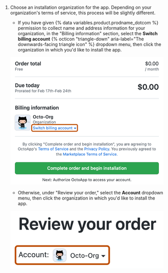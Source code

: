 1. Choose an installation organization for the app. Depending on your organization's terms of service, this process will be slightly different.

     - If you have given {% data variables.product.prodname_dotcom %} permission to collect name and address information for your organization, in the "Billing information" section, select the **Switch billing account** {% octicon "triangle-down" aria-label="The downwards-facing triangle icon" %} dropdown menu, then click the organization in which you'd like to install the app.

    ![Screenshot of the {% data variables.product.prodname_marketplace %} app purchase screen. A collapsed blue dropdown menu labeled "Switch billing account" is outlined in dark orange.](/assets/images/help/marketplace/marketplace-confirm-org.png)

     - Otherwise, under "Review your order," select the **Account** dropdown menu, then click the organization in which you'd like to install the app.

    ![Screenshot of the {% data variables.product.prodname_marketplace %} app purchase screen. A collapsed gray dropdown menu labeled "Account" is outlined in dark orange.](/assets/images/help/marketplace/marketplace-confirm-org-no-org-details.png)
